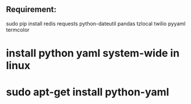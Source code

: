 ## Requirement:
sudo pip install redis requests python-dateutil pandas tzlocal twilio pyyaml termcolor


# install python yaml system-wide in linux
# sudo apt-get install python-yaml